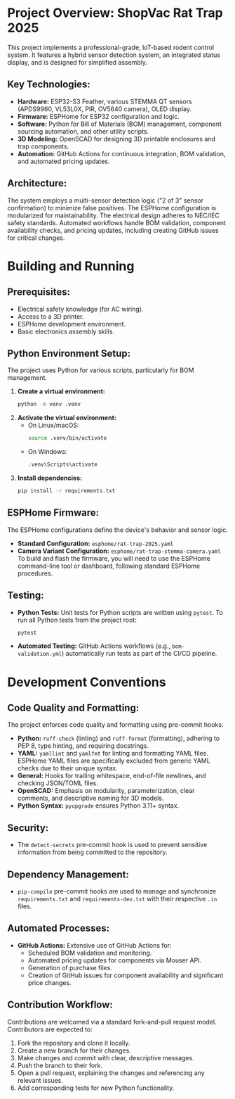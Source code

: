 # Project Overview: ShopVac Rat Trap 2025

This project implements a professional-grade, IoT-based rodent control system. It features a hybrid sensor detection system, an integrated status display, and is designed for simplified assembly.

## Key Technologies:
*   **Hardware:** ESP32-S3 Feather, various STEMMA QT sensors (APDS9960, VL53L0X, PIR, OV5640 camera), OLED display.
*   **Firmware:** ESPHome for ESP32 configuration and logic.
*   **Software:** Python for Bill of Materials (BOM) management, component sourcing automation, and other utility scripts.
*   **3D Modeling:** OpenSCAD for designing 3D printable enclosures and trap components.
*   **Automation:** GitHub Actions for continuous integration, BOM validation, and automated pricing updates.

## Architecture:
The system employs a multi-sensor detection logic ("2 of 3" sensor confirmation) to minimize false positives. The ESPHome configuration is modularized for maintainability. The electrical design adheres to NEC/IEC safety standards. Automated workflows handle BOM validation, component availability checks, and pricing updates, including creating GitHub issues for critical changes.

# Building and Running

## Prerequisites:
*   Electrical safety knowledge (for AC wiring).
*   Access to a 3D printer.
*   ESPHome development environment.
*   Basic electronics assembly skills.

## Python Environment Setup:
The project uses Python for various scripts, particularly for BOM management.
1.  **Create a virtual environment:**
    ```bash
    python -m venv .venv
    ```
2.  **Activate the virtual environment:**
    *   On Linux/macOS:
        ```bash
        source .venv/bin/activate
        ```
    *   On Windows:
        ```bash
        .venv\Scripts\activate
        ```
3.  **Install dependencies:**
    ```bash
    pip install -r requirements.txt
    ```

## ESPHome Firmware:
The ESPHome configurations define the device's behavior and sensor logic.
*   **Standard Configuration:** `esphome/rat-trap-2025.yaml`
*   **Camera Variant Configuration:** `esphome/rat-trap-stemma-camera.yaml`
To build and flash the firmware, you will need to use the ESPHome command-line tool or dashboard, following standard ESPHome procedures.

## Testing:
*   **Python Tests:** Unit tests for Python scripts are written using `pytest`.
    To run all Python tests from the project root:
    ```bash
    pytest
    ```
*   **Automated Testing:** GitHub Actions workflows (e.g., `bom-validation.yml`) automatically run tests as part of the CI/CD pipeline.

# Development Conventions

## Code Quality and Formatting:
The project enforces code quality and formatting using pre-commit hooks:
*   **Python:** `ruff-check` (linting) and `ruff-format` (formatting), adhering to PEP 8, type hinting, and requiring docstrings.
*   **YAML:** `yamllint` and `yamlfmt` for linting and formatting YAML files. ESPHome YAML files are specifically excluded from generic YAML checks due to their unique syntax.
*   **General:** Hooks for trailing whitespace, end-of-file newlines, and checking JSON/TOML files.
*   **OpenSCAD:** Emphasis on modularity, parameterization, clear comments, and descriptive naming for 3D models.
*   **Python Syntax:** `pyupgrade` ensures Python 3.11+ syntax.

## Security:
*   The `detect-secrets` pre-commit hook is used to prevent sensitive information from being committed to the repository.

## Dependency Management:
*   `pip-compile` pre-commit hooks are used to manage and synchronize `requirements.txt` and `requirements-dev.txt` with their respective `.in` files.

## Automated Processes:
*   **GitHub Actions:** Extensive use of GitHub Actions for:
    *   Scheduled BOM validation and monitoring.
    *   Automated pricing updates for components via Mouser API.
    *   Generation of purchase files.
    *   Creation of GitHub issues for component availability and significant price changes.

## Contribution Workflow:
Contributions are welcomed via a standard fork-and-pull request model. Contributors are expected to:
1.  Fork the repository and clone it locally.
2.  Create a new branch for their changes.
3.  Make changes and commit with clear, descriptive messages.
4.  Push the branch to their fork.
5.  Open a pull request, explaining the changes and referencing any relevant issues.
6.  Add corresponding tests for new Python functionality.

